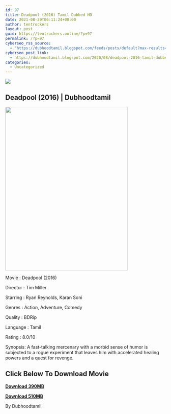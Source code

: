 ```yaml
---
id: 97
title: Deadpool (2016) Tamil Dubbed HD
date: 2021-08-29T06:11:24+00:00
author: tentrockers
layout: post
guid: https://tentrockers.online/?p=97
permalink: /?p=97
cyberseo_rss_source:
  - 'https://dubhoodtamil.blogspot.com/feeds/posts/default?max-results=150&start-index=151'
cyberseo_post_link:
  - https://dubhoodtamil.blogspot.com/2020/08/deadpool-2016-tamil-dubbed-hd.html
categories:
  - Uncategorized
---
```

<div class="media_block">
  <img src="https://1.bp.blogspot.com/-PRapKHOBVoQ/X0jG9VlaKQI/AAAAAAAACOU/aDk1e9ce6z4fzxLm4yh_7R9rxk8hccnBwCNcBGAsYHQ/s72-w384-h512-c/MV5BMDNjYjExMjgtY2U0OS00YzA4LWEzNzQtNzc0YWNkZDIwZDdmXkEyXkFqcGdeQXVyMTYzMDM0NTU%2540._V1_.jpg" class="media_thumbnail" />
</div>

## Deadpool (2016) | Dubhoodtamil

<div class="separator">
  <img loading="lazy" border="0" data-original-height="1600" data-original-width="1200" height="512" src="https://1.bp.blogspot.com/-PRapKHOBVoQ/X0jG9VlaKQI/AAAAAAAACOU/aDk1e9ce6z4fzxLm4yh_7R9rxk8hccnBwCNcBGAsYHQ/w384-h512/MV5BMDNjYjExMjgtY2U0OS00YzA4LWEzNzQtNzc0YWNkZDIwZDdmXkEyXkFqcGdeQXVyMTYzMDM0NTU%2540._V1_.jpg" width="384" />
</div>

Movie	<span></span>:	<span></span>Deadpool (2016)

Director	<span></span>:	<span></span>Tim Miller&nbsp;

Starring	<span></span>:	<span></span>Ryan Reynolds, Karan Soni&nbsp;

Genres	<span></span>:	<span></span>Action, Adventure, Comedy&nbsp;

Quality	<span></span>:	<span></span>BDRip&nbsp;

Language	<span></span>:	<span></span>Tamil&nbsp;

Rating	<span></span>:	<span></span>8.0/10

Synopsis: A fast-talking mercenary with a morbid sense of humor is subjected to a rogue experiment that leaves him with accelerated healing powers and a quest for revenge.

## 

## <span><b>Click Below To Download Movie</b></span>

<span><b><a href="https://oncehelp.com/dead-pool-1" target="_blank" rel="noopener">Download 390MB</a></b></span>

<span><b><a href="https://oncehelp.com/dead-pool-2" target="_blank" rel="noopener">Download 510MB</a></b></span>

By Dubhoodtamil
